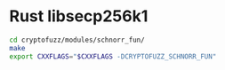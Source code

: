 # Rust libsecp256k1

```sh
cd cryptofuzz/modules/schnorr_fun/
make
export CXXFLAGS="$CXXFLAGS -DCRYPTOFUZZ_SCHNORR_FUN"
```
